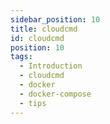 ```yaml
---
sidebar_position: 10
title: cloudcmd
id: cloudcmd
position: 10
tags:
  - Introduction
  - cloudcmd
  - docker
  - docker-compose
  - tips
---
```

